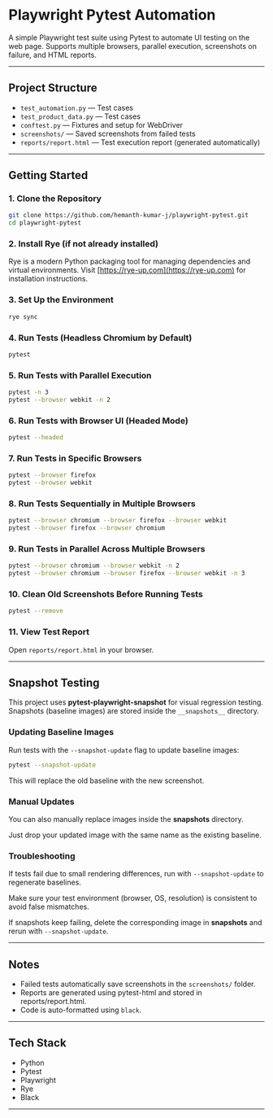 # Playwright Pytest Automation

A simple Playwright test suite using Pytest to automate UI testing on the web page.
Supports multiple browsers, parallel execution, screenshots on failure, and HTML reports.

---

## Project Structure

- `test_automation.py` — Test cases
- `test_product_data.py` — Test cases
- `conftest.py` — Fixtures and setup for WebDriver
- `screenshots/` — Saved screenshots from failed tests
- `reports/report.html` — Test execution report (generated automatically)

---

## Getting Started

### 1. Clone the Repository
```bash
git clone https://github.com/hemanth-kumar-j/playwright-pytest.git
cd playwright-pytest
```

### 2. Install Rye (if not already installed)
Rye is a modern Python packaging tool for managing dependencies and virtual environments.
Visit [https://rye-up.com](https://rye-up.com) for installation instructions.

### 3. Set Up the Environment
```bash
rye sync
```

### 4. Run Tests (Headless Chromium by Default)
```bash
pytest
```

### 5. Run Tests with Parallel Execution
```bash
pytest -n 3
pytest --browser webkit -n 2
```

### 6. Run Tests with Browser UI (Headed Mode)
```bash
pytest --headed
```

### 7. Run Tests in Specific Browsers
```bash
pytest --browser firefox
pytest --browser webkit
```

### 8. Run Tests Sequentially in Multiple Browsers
```bash
pytest --browser chromium --browser firefox --browser webkit
pytest --browser firefox --browser chromium
```

### 9. Run Tests in Parallel Across Multiple Browsers
```bash
pytest --browser chromium --browser webkit -n 2
pytest --browser chromium --browser firefox --browser webkit -n 3
```

### 10. Clean Old Screenshots Before Running Tests
```bash
pytest --remove
```

### 11. View Test Report
Open `reports/report.html` in your browser.

---

## Snapshot Testing

This project uses **pytest-playwright-snapshot** for visual regression testing.
Snapshots (baseline images) are stored inside the `__snapshots__` directory.

### Updating Baseline Images
Run tests with the `--snapshot-update` flag to update baseline images:

```bash
pytest --snapshot-update
```
This will replace the old baseline with the new screenshot.

### Manual Updates

You can also manually replace images inside the __snapshots__ directory.

Just drop your updated image with the same name as the existing baseline.

### Troubleshooting

If tests fail due to small rendering differences, run with `--snapshot-update` to regenerate baselines.

Make sure your test environment (browser, OS, resolution) is consistent to avoid false mismatches.

If snapshots keep failing, delete the corresponding image in __snapshots__ and rerun with `--snapshot-update`.

---

## Notes

- Failed tests automatically save screenshots in the `screenshots/` folder.
- Reports are generated using pytest-html and stored in reports/report.html.
- Code is auto-formatted using `black`.

---

## Tech Stack

- Python
- Pytest
- Playwright
- Rye
- Black

---
